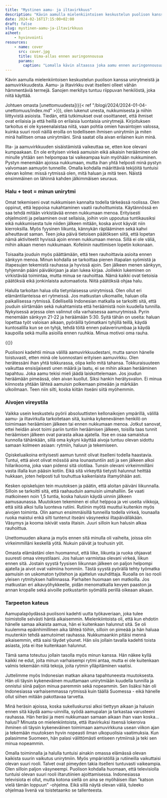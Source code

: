 ```yaml
---
title: "Mystinen aamu- ja iltavirkkuus"
description: "Kävin aamulla mielenkiintoisen keskustelun puolison kanssa unirytmeistä ja aamuvirkkuudesta. Aamu- ja iltavirkku ovat itselleni olleet vähän hämmentäviä termejä. Sanojen merkitys tuntuu riippuvan henkilöstä, joka niitä käyttää."
date: 2024-02-16T17:15:00+02:00
draft: false
slug: mystinen-aamu-ja-iltavirkkuus
aiheet:
    - hyvinvointi
resources:
    - name: cover
      src: cover.jpg
      title: Uima-allas ennen auringonnousua
      params:
        caption: "Lomalla kävin altaassa joka aamu ennen auringonnousua. Jos en ollut hereillä vielä sängystä noustessa, olin sitä yleensä hypätessäni altaaseen."
---
```


Kävin aamulla mielenkiintoisen keskustelun puolison kanssa unirytmeistä ja aamuvirkkuudesta. Aamu- ja iltavirkku ovat itselleni olleet vähän hämmentäviä termejä. Sanojen merkitys tuntuu riippuvan henkilöstä, joka niitä käyttää.

<!--more-->

Johtuen omasta [unettomuudesta]({{< ref "/blogi/2024/2024-01-04-unettomuus/index.md" >}}), olen lukenut unesta, nukkumisesta ja niihin liittyvistä asioista. Tiedän, että tutkimukset ovat osoittaneet, että ihmiset ovat erilaisia ja että heillä on erilaisia luontaisia unirytmejä. Kirjoituksen tarkoitus ei ole kyseenalaistaa niitä, vaan pohtia omien havaintojen valossa, kuinka suuri rooli näillä eroilla on todelliseen ihmisen unirytmiin ja miten minä hallitsen omaa unirytmiäni. Sinä saatat olla aivan erilainen kuin minä.

Ilta- ja aamuvirkkuuden sisäistämistä vaikeuttaa se, etten koe olevani kumpaakaan. En ole erityisen virkeä aamuisin eikä aikaisin herääminen ole minulle yhtään sen helpompaa tai vaikeampaa kuin myöhään nukkuminen. Pystyn menemään ajoissa nukkumaan, mutta ihan yhtä helposti minä pystyn valvomaan aamuyön tunneille. Omalla kohdalla määrittäviä tekijöitä tuntuisi olevan kolme: missä rytmissä olen, mitä haluan ja mitä teen. Näistä ensimmäinen on lähinnä kahden jälkimmäisen seuraus.

### Halu + teot = minun unirytmi

Omat tekemiseni ovat nukkumisen kannalta todella tärkeässä roolissa. Olen oppinut, että leppoisa nukahtaminen vaatii rauhoittumista. Käytännössä en saa tehdä mitään virkistävää ennen nukkumaan menoa. Erityisesti ohjelmointi ja pelaaminen ovat sellaisia, joihin voin uppoutua tuntikausiksi eikä nukkumisesta tule niiden jälkeen mitään, koska aivot käyvät niin kierroksilla. Myös fyysinen liikunta, kännykän räplääminen sekä kahvi aiheuttavat saman. Teen joka päivä tietoisen päätöksen siitä, että lopetan nämä aktiviteetit hyvissä ajoin ennen nukkumaan menoa. Sillä ei ole väliä, mihin aikaan menen nukkumaan. Kofeiinin nauttimisen lopetin kokonaan.

Toisaalta jouduin myös päättämään, että teen rauhoittavia asioita ennen sänkyyn menoa. Minun kohdalla se tarkoittaa pienen iltapalan syömistä ja iltapesujen tekemistä rauhassa ja hyvissä ajoin. Sen jälkeen menen sänkyyn, tyhjennän pääni päiväkirjaan ja alan lukea kirjaa. Joillekin lukeminen on virkistävää toimintaa, mutta minua se rauhoittaa. Nämä kaikki ovat tietoisia päätöksiä eikä jonkinlaista automaatiota. Niitä päätöksiä ohjaa halu.

Halulla tarkoitan halua olla tietynlaisessa unirytmissä. Olen ollut eri elämäntilanteissa eri rytmeissä. Jos matkustan ulkomaille, haluan olla paikallisessa rytmissä. Edellisellä Indonesian matkalla se tarkoitti sitä, että jouduin siirtämään sekä nukahtamista että heräämistä noin kuudella tunnilla. Nykyisessä arjessa olen valinnut olla varhaisessa aamurytmissä. Pyrin menemään sänkyyn 21-22 ja heräämään 5:30. Syitä tähän on useita: haluan lopettaa työt valoisan aikaan, pyöräillä työmatkani tyhjillä teillä, käydä kuntosalilla kun se on tyhjä, tehdä töitä ennen palaverirumbaa ja käydä kaupoilla sekä muilla asioilla ennen ruuhkia. Minua motivoi oma rauha.

{{<cover>}}

Puolisoni kadehtii minua välillä aamuvirkkuudestani, mutta sanon hänelle toistuvasti, etten minä ole luonnostani erityisen aamuvirkku. Olen herätessäni ihan yhtä tokkurassa, olipa kello mitä tahansa. Tokkuraisuuteen vaikuttaa ensisijaisesti unen määrä ja laatu, ei se mihin aikaan herääminen tapahtuu. Joka aamu tekisi mieli jäädä laiskottelemaan. Jos joudun heräämään pimeässä, olen aivan kuollut. Siksi hankin herätysvalon. Ei minua kiinnosta yhtään lähteä aamuisin polkemaan pimeään ja märkään ulkoilmaan. Teen niin silti, koska kiitän itseäni siitä myöhemmin.

### Aivojen vireystila

Vaikka usein keskustelu pyörii absoluuttisten kellonaikojen ympärillä, välillä aamu- ja iltavirkulla tarkoitetaan sitä, kuinka kykeneväinen henkilö on toimimaan heräämisen jälkeen tai ennen nukkumaan menoa. Jotkut sanovat, ettei heidän aivot toimi pariin tuntiin heräämisen jälkeen, toisilla taas tunnit heräämisen jälkeen ovat parasta aikaa ajatella. Itse en osaa samaistua kunnolla tähänkään, sillä oma kykyni käyttää aivoja tuntuu olevan sidottu samaan kolmeen asiaan: rytmiin, haluun ja tekemiseen.

Opiskeluaikoina erityisesti aamun tunnit olivat itselleni todella haastavia. Tuntui, että aivot olivat mössöä aina lounastuntiin asti ja sen jälkeen alkoi hiilarikooma, joka vaan pidensi sitä olotilaa. Tunsin olevani virkeimmilläni vasta illalla kun pääsin kotiin. Eikä sitä virkeyttä tietysti halunnut heittää hukkaan, joten helposti tuli touhuttua kaikenlaista iltamyöhään asti.

Kesken opiskelujen tein muutoksen ja päätin, että aloitan päiväni liikunnalla. Silloin se tarkoitti sitä, että raahauduin aamuisin uimahalliin. Se vaati matkoineen noin 1,5 tuntia, koska halusin käydä uinnin jälkeen aamusaunassa. Muutoksen tekeminen ei ollut helppoa ja vei useita viikkoja, että siitä alkoi tulla luonteva rutiini. Rutiinin myötä muuttui kuitenkin myös aivojen toiminta. Olin aamun ensimmäisillä tunneilla todella virkeä, lounaalla ruoka maistui enkä silti tuntenut itseäni väsyneeksi iltapäivälläkään. Väsymys ja kooma iskivät vasta iltaisin. Juuri silloin kun halusin alkaa rauhoittua.

Unettomuuden aikana ja myös ennen sitä minulla oli vaiheita, joissa olin virkeimmilläni keskellä yötä. Nukuin päivät ja touhusin yöt.

Omasta elämästäni olen huomannut, että liike, liikunta ja ruoka ohjaavat suuresti omaa vireystilaani. Jos haluan varmistaa olevani virkeä, liikun ennen sitä. Jostain syystä fyysisen liikunnan jälkeen on paljon helpompi ajatella ja aivot ovat valmiina hommiin. Tästä syystä pyörällä tehty työmatka aamuisin on uskomaton työtehon ja ajattelun vauhdittaja. Ruoalla on iso rooli yleisen rytmityksen hallinnassa. Parhaiten huomaan sen matkoilla. Jos matkustan eri aikavyöhykkeelle, pidän menomatkalla kevyen paaston ja annan kropalle sekä aivoille potkustartin syömällä perillä oikeaan aikaan. 

### Tarpeeton kateus

Aamupalapöydässä puolisoni kadehti uutta työkaveriaan, joka tulee toimistolle selvästi häntä aikaisemmin. Mielenkiintoista oli, että kun ehdotin hänelle samaa aikaista aamua, hän ei kuitenkaan halunnut sitä. Se oli kuulemma epäinhimillinen aika lähteä töihin, silloin on pimeää ja hän haluaa muutenkin tehdä aamutoimet rauhassa. Nukkumaankin pitäisi mennä aikaisemmin, että saisi täydet yöunet. Hän siis jollain tavalla kadehti toista asiasta, jota ei itse kuitenkaan halunnut.

Tämä sama toteutuu jollain tasolla myös minun kanssa. Hän näkee kyllä kaikki ne edut, joita minun varhaisempi rytmi antaa, mutta ei ole kuitenkaan valmis tekemään niitä tekoja, joita rytmin ylläpitäminen vaatisi.

Juttelimme myös Indonesian matkan aikana tapahtuneesta muutoksesta. Hän oli täysin kykeneväinen muuttamaan unirytmiään kuudella tunnilla ja onnistui siinä paljon minua paremmin sekä nopeammin. Sen lisäksi hän oli Indonesiassa varhaisemmassa rytmissä kuin täällä Suomessa - eikä hänelle ollut siihen mitään pakottavaa tarvetta.

Minä heräsin ajoissa, koska sukelluskurssi alkoi tiettyyn aikaan ja halusin ennen sitä käydä aamu-uinnilla, syödä aamupalan ja tarkastaa varusteeni rauhassa. Hän heräsi ja meni nukkumaan samaan aikaan ihan vaan koska... halusi? Minusta on mielenkiintoista, että iltavirkuksi itsensä lokeroiva ihminen oli täysin kykeneväinen toimimaan aamuvirkkuna usean viikon ajan ja tekemään muutoksen hyvin nopeasti ilman ulkopuolisia vaatimuksia. Kun palasimme Suomeen, hän palasi välittömästi entiseen rytmiinsä ja teki sen minua nopeammin.

Omalla toiminnalla ja halulla tuntuisi ainakin omassa elämässä olevan kaikista suurin vaikutus unirytmiin. Myös ympäristöllä ja rutiineilla vaikuttaisi olevan suuri rooli. Talvet ovat pimeyden takia itselleni tuntuvasti vaikeampia. Olen silloin paljon väsyneempi. Puolison kohdalla huomaan, että televisiolla tuntuisi olevan suuri rooli iltarutiinien ajoittamisessa. Indonesiassa televisiota ei ollut, mutta kotona siellä on aina se myöhäisen illan "katson vielä tämän loppuun" -ohjelma. Eikä sillä näytä olevan väliä, tuleeko ohjelmaa livenä vai toistetaanko se tallenteesta.
